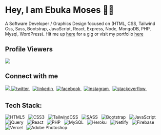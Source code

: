 <!-- <div align="center">
<img src="https://res.cloudinary.com/ebukamoses/image/upload/v1661865545/ebuka_rr7ffa.jpg" align="center" style="width: 100%" />
</div>   -->
  

# Hey, I am Ebuka Moses 👋🏾  

A Software Developer / Graphics Design focused on (HTML, CSS, Tailwind Css, Sass, Bootstrap, JavaScript, React, Express, Node, MongoDB, PHP, Mysql, WordPress). Hit me up <a href="mailto:okoyemoses83@gmail.com">here</a> for a gig or visit my portfolio <a target="_blank" href="https://ebukamoses.netlify.app">here</a>


## Profile Viewers  
<a target="_blank" rel="noopener noreferrer nofollow" href="https://camo.githubusercontent.com/a12855cf04056656f850526c334ee3b4ae83e8d7a346d2223c9cdcc01eda9c61/68747470733a2f2f677076632e6172747572696f2e6465762f6d61726b6461766964303030"><img src="https://camo.githubusercontent.com/a12855cf04056656f850526c334ee3b4ae83e8d7a346d2223c9cdcc01eda9c61/68747470733a2f2f677076632e6172747572696f2e6465762f6d61726b6461766964303030" data-canonical-src="https://gpvc.arturio.dev/ebukamoses" style="max-width: 100%;"></a>
  

## Connect with me  
<a href="https://wa.me/2347038689968?text=Hello%20Ebuka%20Moses" target="_blank">
<img src="https://camo.githubusercontent.com/d6c3581c3a21992a49418db053fb20fa0d7784e2db55e152ab4f5386beaac0d5/68747470733a2f2f696d672e736869656c64732e696f2f62616467652f57484154534150502d2532333235443336362e7376673f267374796c653d666f722d7468652d6261646765266c6f676f3d7768617473617070266c6f676f436f6c6f723d7768697465" data-canonical-src="https://img.shields.io/badge/WHATSAPP-%2325D366.svg?&amp;style=for-the-badge&amp;logo=whatsapp&amp;logoColor=white" style="max-width: 100%;">
</a>
<a href="https://twitter.com/bukan_moses" target="_blank">
<img src=https://img.shields.io/badge/twitter-%2300acee.svg?&style=for-the-badge&logo=twitter&logoColor=white alt=twitter style="margin-bottom: 5px;" />
</a> &nbsp;
<a href="https://linkedin.com/in/okoye-moses-ebuka-a417b614b/" target="_blank">
<img src=https://img.shields.io/badge/linkedin-%231E77B5.svg?&style=for-the-badge&logo=linkedin&logoColor=white alt=linkedin style="margin-bottom: 5px;" />
</a> &nbsp;
<a href="https://www.facebook.com/okoye.moses.ebuka" target="_blank">
<img src=https://img.shields.io/badge/facebook-%232E87FB.svg?&style=for-the-badge&logo=facebook&logoColor=white alt=facebook style="margin-bottom: 5px;" />
</a> &nbsp;
<a href="https://instagram.com/bukan_moses" target="_blank">
<img src=https://img.shields.io/badge/instagram-%23000000.svg?&style=for-the-badge&logo=instagram&logoColor=white alt=instagram style="margin-bottom: 5px;" />
</a> &nbsp;
<a href="https://stackoverflow.com/users/16298084/ebuka-moses" target="_blank">
<img src=https://img.shields.io/badge/stackoverflow-%23F28032.svg?&style=for-the-badge&logo=stackoverflow&logoColor=white alt=stackoverflow style="margin-bottom: 5px;" />
</a> &nbsp;

## Tech Stack:
![HTML5](https://img.shields.io/badge/html5-%23E34F26.svg?style=for-the-badge&logo=html5&logoColor=white) &nbsp; ![CSS3](https://img.shields.io/badge/css3-%231572B6.svg?style=for-the-badge&logo=css3&logoColor=white) &nbsp; ![TailwindCSS](https://img.shields.io/badge/tailwindcss-%2338B2AC.svg?style=for-the-badge&logo=tailwind-css&logoColor=white) &nbsp; ![SASS](https://img.shields.io/badge/SASS-hotpink.svg?style=for-the-badge&logo=SASS&logoColor=white) &nbsp; ![Bootstrap](https://img.shields.io/badge/bootstrap-%23563D7C.svg?style=for-the-badge&logo=bootstrap&logoColor=white) &nbsp; ![JavaScript](https://img.shields.io/badge/javascript-%23323330.svg?style=for-the-badge&logo=javascript&logoColor=%23F7DF1E) &nbsp; ![jQuery](https://img.shields.io/badge/jquery-%230769AD.svg?style=for-the-badge&logo=jquery&logoColor=white) &nbsp; ![React](https://img.shields.io/badge/react-%2320232a.svg?style=for-the-badge&logo=react&logoColor=%2361DAFB) &nbsp;  ![PHP](https://img.shields.io/badge/php-%23777BB4.svg?style=for-the-badge&logo=php&logoColor=white) &nbsp; ![MySQL](https://img.shields.io/badge/mysql-%2300f.svg?style=for-the-badge&logo=mysql&logoColor=white) &nbsp;  ![Heroku](https://img.shields.io/badge/heroku-%23430098.svg?style=for-the-badge&logo=heroku&logoColor=white) &nbsp; ![Netlify](https://img.shields.io/badge/netlify-%23000000.svg?style=for-the-badge&logo=netlify&logoColor=#00C7B7) &nbsp; ![Firebase](https://img.shields.io/badge/firebase-%23039BE5.svg?style=for-the-badge&logo=firebase) &nbsp; ![Vercel](https://img.shields.io/badge/vercel-%23000000.svg?style=for-the-badge&logo=vercel&logoColor=white) &nbsp; ![Adobe Photoshop](https://img.shields.io/badge/adobephotoshop-%2331A8FF.svg?style=for-the-badge&logo=adobephotoshop&logoColor=white)  
<br/>  

<!-- ![HTML5](https://img.shields.io/badge/html5-%23E34F26.svg?style=for-the-badge&logo=html5&logoColor=white) ![PHP](https://img.shields.io/badge/php-%23777BB4.svg?style=for-the-badge&logo=php&logoColor=white) ![JavaScript](https://img.shields.io/badge/javascript-%23323330.svg?style=for-the-badge&logo=javascript&logoColor=%23F7DF1E) ![Heroku](https://img.shields.io/badge/heroku-%23430098.svg?style=for-the-badge&logo=heroku&logoColor=white) ![Netlify](https://img.shields.io/badge/netlify-%23000000.svg?style=for-the-badge&logo=netlify&logoColor=#00C7B7) ![Firebase](https://img.shields.io/badge/firebase-%23039BE5.svg?style=for-the-badge&logo=firebase) ![Vercel](https://img.shields.io/badge/vercel-%23000000.svg?style=for-the-badge&logo=vercel&logoColor=white) ![jQuery](https://img.shields.io/badge/jquery-%230769AD.svg?style=for-the-badge&logo=jquery&logoColor=white) ![TailwindCSS](https://img.shields.io/badge/tailwindcss-%2338B2AC.svg?style=for-the-badge&logo=tailwind-css&logoColor=white) ![NodeJS](https://img.shields.io/badge/node.js-6DA55F?style=for-the-badge&logo=node.js&logoColor=white) ![Next JS](https://img.shields.io/badge/Next-black?style=for-the-badge&logo=next.js&logoColor=white) ![SASS](https://img.shields.io/badge/SASS-hotpink.svg?style=for-the-badge&logo=SASS&logoColor=white) ![Webpack](https://img.shields.io/badge/webpack-%238DD6F9.svg?style=for-the-badge&logo=webpack&logoColor=black) ![React Router](https://img.shields.io/badge/React_Router-CA4245?style=for-the-badge&logo=react-router&logoColor=white) ![Redux](https://img.shields.io/badge/redux-%23593d88.svg?style=for-the-badge&logo=redux&logoColor=white) ![Laravel](https://img.shields.io/badge/laravel-%23FF2D20.svg?style=for-the-badge&logo=laravel&logoColor=white) ![Less](https://img.shields.io/badge/less-2B4C80?style=for-the-badge&logo=less&logoColor=white) ![Apache](https://img.shields.io/badge/apache-%23D42029.svg?style=for-the-badge&logo=apache&logoColor=white) ![MongoDB](https://img.shields.io/badge/MongoDB-%234ea94b.svg?style=for-the-badge&logo=mongodb&logoColor=white) ![MySQL](https://img.shields.io/badge/mysql-%2300f.svg?style=for-the-badge&logo=mysql&logoColor=white) ![Postgres](https://img.shields.io/badge/postgres-%23316192.svg?style=for-the-badge&logo=postgresql&logoColor=white) ![MariaDB](https://img.shields.io/badge/MariaDB-003545?style=for-the-badge&logo=mariadb&logoColor=white) ![Adobe Photoshop](https://img.shields.io/badge/adobephotoshop-%2331A8FF.svg?style=for-the-badge&logo=adobephotoshop&logoColor=white) 	![Figma](https://img.shields.io/badge/figma-%23F24E1E.svg?style=for-the-badge&logo=figma&logoColor=white) ![CSS3](https://img.shields.io/badge/css3-%231572B6.svg?style=for-the-badge&logo=css3&logoColor=white) ![NPM](https://img.shields.io/badge/NPM-%23000000.svg?style=for-the-badge&logo=npm&logoColor=white) ![JWT](https://img.shields.io/badge/JWT-black?style=for-the-badge&logo=JSON%20web%20tokens) ![React](https://img.shields.io/badge/react-%2320232a.svg?style=for-the-badge&logo=react&logoColor=%2361DAFB) ![Bootstrap](https://img.shields.io/badge/bootstrap-%23563D7C.svg?style=for-the-badge&logo=bootstrap&logoColor=white) -->

<!-- ## Github Stats  
<div align="center"><img src="https://github-readme-stats.vercel.app/api?username=ebukamoses&show_icons=true&count_private=true&hide_border=true" align="center" /></div>  -->
<br/> 
